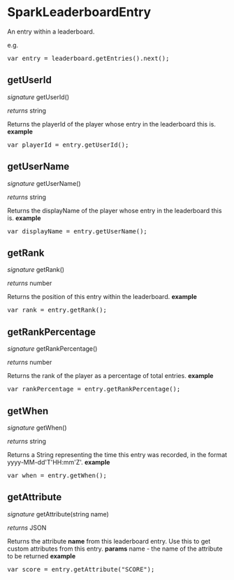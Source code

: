 # SparkLeaderboardEntry

An entry within a leaderboard.

e.g.

<pre rel="highlighter" code-brush="js" contenteditable="false">var entry = leaderboard.getEntries().next();</pre>


## getUserId
_signature_ getUserId()</p>
_returns_ string</p>
Returns the playerId of the player whose entry in the leaderboard this is.
<b>example</b>
<pre rel="highlighter" code-brush="js" contenteditable="false">var playerId = entry.getUserId();</pre>

## getUserName
_signature_ getUserName()</p>
_returns_ string</p>
Returns the displayName of the player whose entry in the leaderboard this is.
<b>example</b>
<pre rel="highlighter" code-brush="js" contenteditable="false">var displayName = entry.getUserName();</pre>

## getRank
_signature_ getRank()</p>
_returns_ number</p>
Returns the position of this entry within the leaderboard.
<b>example</b>
<pre rel="highlighter" code-brush="js" contenteditable="false">var rank = entry.getRank();</pre>

## getRankPercentage
_signature_ getRankPercentage()</p>
_returns_ number</p>
Returns the rank of the player as a percentage of total entries.
<b>example</b>
<pre rel="highlighter" code-brush="js" contenteditable="false">var rankPercentage = entry.getRankPercentage();</pre>

## getWhen
_signature_ getWhen()</p>
_returns_ string</p>
Returns a String representing the time this entry was recorded, in the format yyyy-MM-dd'T'HH:mm'Z'.
<b>example</b>
<pre rel="highlighter" code-brush="js" contenteditable="false">var when = entry.getWhen();</pre>

## getAttribute
_signature_ getAttribute(string name)</p>
_returns_ JSON</p>
Returns the attribute <b>name</b> from this leaderboard entry.  Use this to get custom attributes from this entry.
<b>params</b>
name - the name of the attribute to be returned
<b>example</b>
<pre rel="highlighter" code-brush="js" contenteditable="false">var score = entry.getAttribute("SCORE");</pre>

